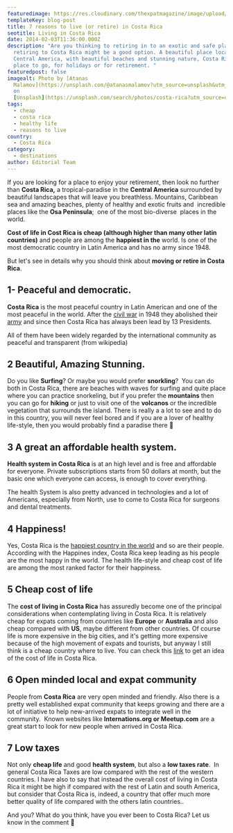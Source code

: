 ```yaml
---
featuredimage: https://res.cloudinary.com/thexpatmagazine/image/upload/v1589312750/reasons-live-costarica_hzm3ib.jpg
templateKey: blog-post
title: 7 reasons to live (or retire) in Costa Rica
seotitle: Living in Costa Rica
date: 2014-02-03T11:36:00.000Z
description: "Are you thinking to retiring in to an exotic and safe place? Then
  retiring to Costa Rica might be a good option. A beautiful place located in
  Central America, with beautiful beaches and stunning nature, Costa Rica is the
  place to go, for holidays or for retirement. "
featuredpost: false
imagealt: Photo by [Atanas
  Malamov](https://unsplash.com/@atanasmalamov?utm_source=unsplash&utm_medium=referral&utm_content=creditCopyText)
  on
  [Unsplash](https://unsplash.com/search/photos/costa-rica?utm_source=unsplash&utm_medium=referral&utm_content=creditCopyText)
tags:
  - cheap
  - costa rica
  - healthy life
  - reasons to live
country:
  - Costa Rica
category:
  - destinations
author: Editorial Team
---
```


If you are looking for a place to enjoy your retirement, then look no further than **Costa Rica,** a tropical-paradise in the **Central America** surrounded by beautiful landscapes that will leave you breathless. Mountains, Caribbean sea and amazing beaches, plenty of healthy and exotic fruits and  incredible places like the **Osa Peninsula**;  one of the most bio-diverse  places in the world.

**Cost of life in Cost Rica is cheap (although higher than many other latin countries)** and people are among the **happiest in the** world. Is one of the most democratic country in Latin America and has no army since 1948.

But let's see in details why you should think about **moving or retire in Costa Rica**.

## 1- Peaceful and democratic.

**Costa Rica** is the most peaceful country in Latin American and one of the most peaceful in the world. After the <a href="https://en.wikipedia.org/wiki/Costa_Rican_Civil_War" target="_blank">civil war</a> in 1948 they abolished their <a title="costa rica army" href="https://en.wikipedia.org/wiki/Military_of_Costa_Rica" target="_blank">army</a> and since then Costa Rica has always been lead by 13 Presidents.

All of them have been widely regarded by the international community as peaceful and transparent (from wikipedia)

## 2 Beautiful, Amazing Stunning.

Do you like **Surfing**? Or maybe you would prefer **snorkling**?  You can do both in Costa Rica, there are beaches with waves for surfing and quite place where you can practice snorkeling, but if you prefer the **mountains** then you can go for **hiking** or just to visit one of the **volcanos** or the incredible vegetation that surrounds the island. There is really a a lot to see and to do in this country, you will never feel bored and if you are a lover of healthy life-style, then you would probably find a paradise there 🙂

## 3 A great an affordable health system.

**Health system in Costa Rica** is at an high level and is free and affordable for everyone. Private subscriptions starts from 50 dollars at month, but the basic one which everyone can access, is enough to cover everything.

The health System is also pretty advanced in technologies and a lot of Americans, especially from North, use to come to Costa Rica for surgeons and dental treatments.

## 4 Happiness!

Yes, Costa Rica is the <a title="costa rica happiest country" href="https://www.happyplanetindex.org/countries/costa-rica/" target="_blank">happiest country in the world</a> and so are their people. According with the Happines index, Costa Rica keep leading as his people are the most happy in the world. The health life-style and cheap cost of life are among the most ranked factor for their happiness.

## 5 Cheap cost of life

The **cost of living in Costa Rica** has assuredly become one of the principal considerations when contemplating living in Costa Rica. It is relatively cheap for expats coming from countries like **Europe** or **Australia** and also cheap compared with **US**, maybe different from other countries. Of course life is more expensive in the big cities, and it's getting more expensive because of the high movement of expats and tourists, but anyway I still think is a cheap country where to live. You can check this [link](https://www.numbeo.com/cost-of-living/country_result.jsp?country=Costa+Rica) to get an idea of the cost of life in Costa Rica.

## 6 Open minded local and expat community

People from **Costa Rica** are very open minded and friendly. Also there is a pretty well established expat community that keeps growing and there are a lot of initiative to help new-arrived expats to integrate well in the community.  Known websites like **Internations.org or Meetup.com** are a great start to look for new people when arrived in Costa Rica.

## 7 Low taxes

Not only **cheap life** and good **health system**, but also a **low taxes rate**.  In general Costa Rica Taxes are low compared with the rest of the western countries. I have also to say that instead the overall cost of living in Costa Rica it might be high if compared with the rest of Latin and south America, but consider that Costa Rica is, indeed, a country that offer much more better quality of life compared with the others latin countries..

And you? What do you think, have you ever been to Costa Rica? Let us know in the comment 🙂
